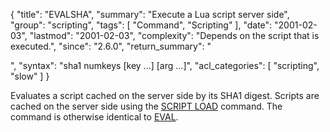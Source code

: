 {
  "title": "EVALSHA",
  "summary": "Execute a Lua script server side",
  "group": "scripting",
  "tags": [
    "Command",
    "Scripting"
  ],
  "date": "2001-02-03",
  "lastmod": "2001-02-03",
  "complexity": "Depends on the script that is executed.",
  "since": "2.6.0",
  "return_summary": "<summary>",
  "syntax": "sha1 numkeys [key ...] [arg ...]",
  "acl_categories": [
    "scripting",
    "slow"
  ]
}

Evaluates a script cached on the server side by its SHA1 digest.
Scripts are cached on the server side using the [SCRIPT LOAD](/commands/script-load) command.
The command is otherwise identical to [EVAL](/commands/eval).

